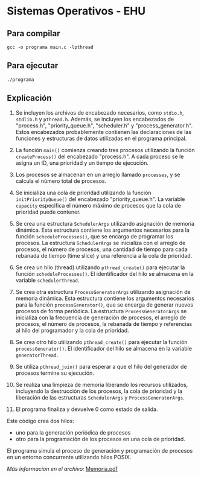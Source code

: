 # Sistemas Operativos - EHU

## Para compilar
`gcc -o programa main.c -lpthread`

## Para ejecutar
`./programa`

## Explicación
1. Se incluyen los archivos de encabezado necesarios, como `stdio.h`, `stdlib.h` y `pthread.h`. Además, se incluyen los encabezados de "process.h", "priority_queue.h", "scheduler.h" y "process_generator.h". Estos encabezados probablemente contienen las declaraciones de las funciones y estructuras de datos utilizadas en el programa principal.

2. La función `main()` comienza creando tres procesos utilizando la función `createProcess()` del encabezado "process.h". A cada proceso se le asigna un ID, una prioridad y un tiempo de ejecución.

3. Los procesos se almacenan en un arreglo llamado `processes`, y se calcula el número total de procesos.

4. Se inicializa una cola de prioridad utilizando la función `initPriorityQueue()` del encabezado "priority_queue.h". La variable `capacity` especifica el número máximo de procesos que la cola de prioridad puede contener.

5. Se crea una estructura `SchedulerArgs` utilizando asignación de memoria dinámica. Esta estructura contiene los argumentos necesarios para la función `scheduleProcesses()`, que se encarga de programar los procesos. La estructura `SchedulerArgs` se inicializa con el arreglo de procesos, el número de procesos, una cantidad de tiempo para cada rebanada de tiempo (time slice) y una referencia a la cola de prioridad.

6. Se crea un hilo (thread) utilizando `pthread_create()` para ejecutar la función `scheduleProcesses()`. El identificador del hilo se almacena en la variable `schedulerThread`.

7. Se crea otra estructura `ProcessGeneratorArgs` utilizando asignación de memoria dinámica. Esta estructura contiene los argumentos necesarios para la función `processGenerator()`, que se encarga de generar nuevos procesos de forma periódica. La estructura `ProcessGeneratorArgs` se inicializa con la frecuencia de generación de procesos, el arreglo de procesos, el número de procesos, la rebanada de tiempo y referencias al hilo del programador y la cola de prioridad.

8. Se crea otro hilo utilizando `pthread_create()` para ejecutar la función `processGenerator()`. El identificador del hilo se almacena en la variable `generatorThread`.

9. Se utiliza `pthread_join()` para esperar a que el hilo del generador de procesos termine su ejecución.

10. Se realiza una limpieza de memoria liberando los recursos utilizados, incluyendo la destrucción de los procesos, la cola de prioridad y la liberación de las estructuras `SchedulerArgs` y `ProcessGeneratorArgs`.

11. El programa finaliza y devuelve 0 como estado de salida.

Este código crea dos hilos: 
- uno para la generación periódica de procesos
- otro para la programación de los procesos en una cola de prioridad.

El programa simula el proceso de generación y programación de procesos en un entorno concurrente utilizando hilos POSIX.

*Más información en el archivo:* [Memoria.pdf](ssoo/Memoria.pdf)

